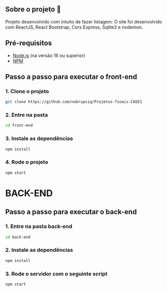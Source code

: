 
## Sobre o projeto 📌

Projeto desenvolvido com intuito de fazer listagem. O site foi desenvolvido com ReactJS, React Bootstrap, Cors Express, Sqlite3 e nodemon.

## Pré-requisitos

- [Node.js](https://nodejs.org/en/) (na versão 16 ou superior)
- [NPM](https://www.npmjs.com/)


## Passo a passo para executar o front-end

### 1. Clone o projeto

```bash
git clone https://github.com/nobrupsiq/Projetos-finais-CASE1
```

### 2. Entre na pasta

```bash
cd front-end
```

### 3. Instale as dependências

```bash
npm install
```

### 4. Rode o projeto

```bash
npm start
```

# BACK-END

## Passo a passo para executar o back-end

### 1. Entre na pasta back-end

```bash
cd back-end
```
### 2. Instale as dependências

```bash
npm install
```

### 3. Rode o servidor com o seguinte script

```bash
npm start
```
